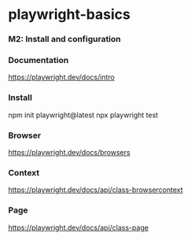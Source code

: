 # playwright-basics

### M2: Install and configuration
### Documentation
https://playwright.dev/docs/intro

### Install
npm init playwright@latest
npx playwright test

### Browser
https://playwright.dev/docs/browsers

### Context
https://playwright.dev/docs/api/class-browsercontext

### Page
https://playwright.dev/docs/api/class-page
